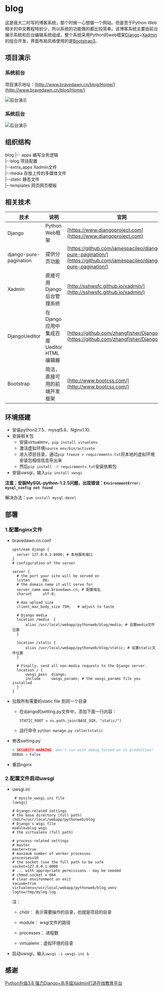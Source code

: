 # blog
这是我大二时写的博客系统，那个时候一心想做一个网站，但是苦于Python Web相关的中文教程特别少，所以系统的功能做的都比较简单。该博客系统主要由前台展示系统和后台编辑系统组成。整个系统采用Python的web框架[Django](https://www.djangoproject.com/)+[Xadmin](https://github.com/sshwsfc/xadmin)的组合开发，界面布局风格使用的是[Bootstrap3](http://www.bootcss.com/)。

## 项目演示
### 系统前台
项目演示地址：[http://www.bravedawn.cn/blog/Home/](http://www.bravedawn.cn/blog/Home/)

![前台演示](/resource/one.gif)

### 系统后台

![后台演示](/resource/two.gif)

## 组织结构
blog
|-- apps 编写业务逻辑   
|--blog 项目配置   
|--extra_apps Xadmin文件    
|--media 存放上传的多媒体文件    
|--static 静态文件     
|--templates 网页网页模板     

## 相关技术
|技术|说明|官网|
|--|--|--|
|Django|Python Web框架|[https://www.djangoproject.com](https://www.djangoproject.com)|
|django-pure-pagination|提供分页功能|[https://github.com/jamespacileo/django-pure-pagination/](https://github.com/jamespacileo/django-pure-pagination/)|
|Xadmin|直接可用Django后台管理系统|[http://sshwsfc.github.io/xadmin/](http://sshwsfc.github.io/xadmin/)|
|DjangoUeditor|在Django应用中集成百度Ueditor HTML编辑器|[https://github.com/zhangfisher/DjangoUeditor](https://github.com/zhangfisher/DjangoUeditor)|
|Bootstrap|简洁，直接可用的前端开发框架|[http://www.bootcss.com/](http://www.bootcss.com/)|

## 环境搭建
- 安装python2.7.5、mysql5.6、Nginx1.10.
- 安装相关包
  - 安装virtualenv，`pip install vitualenv`
  - 激活虚拟环境`source env/bin/activate`
  - 进入项目目录，通过` pip freeze > requirements.txt `将本地的虚拟环境安装包相信信息导出来
  - 然后`pip install -r requirements.txt`安装依赖包
- 安装uwsgi，输入`pip install uwsgi`

**注意：安装MySQL-python-1.2.5问题，出现错误：`EnvironmentError: mysql_config not found`**

解决办法：`yum install mysql-devel`
## 部署
### 1.配置nginx文件

- bravedawn.cn.conf

  ```nginx
  upstream django {
  	server 127.0.0.1:8000; # 本地服务端口
  }
  # configuration of the server
  
  server {
  	# the port your site will be served on
  	listen      80;
  	# the domain name it will serve for
  	server_name www.bravedawn.cn; # 配置域名
  	charset     utf-8;
  
  	# max upload size
  	client_max_body_size 75M;   # adjust to taste
  
  	# Django media
  	location /media  {
  	    alias /usr/local/webapp/pythonweb/blog/media; # 设置media文件位置
  	}
  
  	location /static {
  	    alias /usr/local/webapp/pythonweb/blog/static; # 设置static文件位置
  	}
  
  	# Finally, send all non-media requests to the Django server.
  	location / {
  	    uwsgi_pass  django;
  	    include     uwsgi_params; # the uwsgi_params file you installed
  	}
  }
  ```

- 拉取所有需要的static file 到同一个目录

  - 在django的setting.py文件中，添加下面一行内容：

    ```STATIC_ROOT = os.path.join(BASE_DIR, "static/")```

  - 运行命令
    `python manage.py collectstatic`

- 修改setting.py

  ```python
  # SECURITY WARNING: don't run with debug turned on in production!
  DEBUG = False
  ```

- 重启nginx

### 2.配置文件启动uwsgi

- uwsgi.ini

  ```
   # mysite_uwsgi.ini file
  [uwsgi]
  
  # Django-related settings
  # the base directory (full path)
  chdir=/usr/local/webapp/pythonweb/blog
  # Django's wsgi file
  module=blog.wsgi
  # the virtualenv (full path)
  
  # process-related settings
  # master
  master=true
  # maximum number of worker processes
  processes=10
  # the socket (use the full path to be safe
  socket=127.0.0.1:8000
  # ... with appropriate permissions - may be needed
  # chmod-socket = 664
  # clear environment on exit
  vacuum=true
  virtualenv=/usr/local/webapp/pythonweb/blog_venv
  logto=/tmp/mylog.log
  ```

  注：

  - chdir： 表示需要操作的目录，也就是项目的目录
        
  - module： wsgi文件的路径
        
  - processes： 进程数
        
  - virtualenv：虚拟环境的目录

- 启动uwsgi，输入`uwsgi -i uwsgi.ini &`
## 感谢
[Python升级3.6 强力Django+杀手级Xadmin打造在线教育平台](https://coding.imooc.com/learn/list/78.html)


